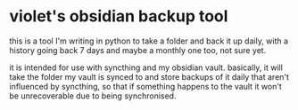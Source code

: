 # violet's obsidian backup tool

this is a tool I'm writing in python to take a folder and back it up daily, with a history going back 7 days and maybe a monthly one too, not sure yet. 

it is intended for use with syncthing and my obsidian vault. basically, it will take the folder my vault is synced to and store backups of it daily that aren't influenced by syncthing, so that if something happens to the vault it won't be unrecoverable due to being synchronised.
